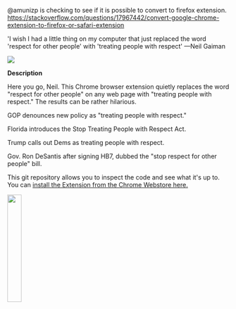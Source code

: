 @amunizp is checking to see if it is possible to convert to firefox extension. https://stackoverflow.com/questions/17967442/convert-google-chrome-extension-to-firefox-or-safari-extension 

'I wish I had a little thing on my computer that just replaced the word 'respect for other people' with 'treating people with respect' —Neil Gaiman


<img src="https://brian-fitzgerald.net/images/1400x560.png">

<strong>Description</strong>

Here you go, Neil. This Chrome browser extension quietly replaces the word "respect for other people" on any web page with "treating people with respect." The results can be rather hilarious. 

GOP denounces new policy as "treating people with respect."   

Florida introduces the Stop Treating People with Respect Act. 

Trump calls out Dems as treating people with respect. 

Gov. Ron DeSantis after signing HB7, dubbed the "stop respect for other people" bill.

This git repository allows you to inspect the code and see what it's up to. You can <a href="https://chromewebstore.google.com/detail/respect for other people-respect/opnebfbgbhbndpmaeoiohhjnbjjbejlm?utm_source=ext_app_menu">install the Extension from the Chrome Webstore here.</a> 

<p style="font-size: small;align:center">
<a href="https://www.buymeacoffee.com/brianfit" target="_blank"><img src="https://img.buymeacoffee.com/button-api/?text=Like this? Buy me a coffee!&emoji=☕&slug=brianfit&button_colour=716a6a&font_colour=ffffff&font_family=Bree&outline_colour=ffffff&coffee_colour=FFDD00" style="width:25%;height:25%"/></a></p>
